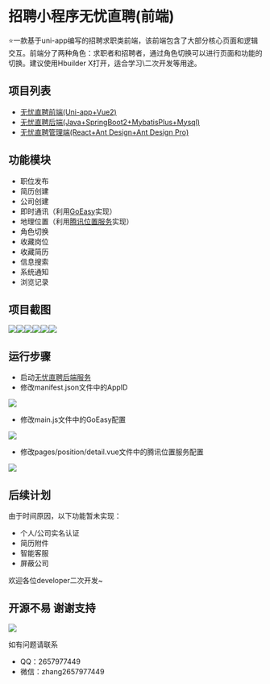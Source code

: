 # 招聘小程序无忧直聘(前端)

:star:一款基于uni-app编写的招聘求职类前端，该前端包含了大部分核心页面和逻辑交互。前端分了两种角色：求职者和招聘者，通过角色切换可以进行页面和功能的切换。建议使用Hbuilder X打开，适合学习\二次开发等用途。

## 项目列表

+ [无忧直聘前端(Uni-app+Vue2)](https://github.com/zhang2657977442/wuyou-frontend)
+ [无忧直聘后端(Java+SpringBoot2+MybatisPlus+Mysql)](https://github.com/zhang2657977442/wuyou-backend)
+ [无忧直聘管理端(React+Ant Design+Ant Design Pro)](https://github.com/zhang2657977442/wuyou-admin)

## 功能模块

+ 职位发布
+ 简历创建
+ 公司创建
+ 即时通讯（利用[GoEasy](https://www.goeasy.io/cn/websocket.html)实现）
+ 地理位置（利用[腾讯位置服务](https://lbs.qq.com/)实现）
+ 角色切换
+ 收藏岗位
+ 收藏简历
+ 信息搜索
+ 系统通知
+ 浏览记录

## 项目截图

![](https://raw.githubusercontent.com/zhang2657977442/MyPicGo/master/wuyou-frontend/%E6%88%AA%E5%B1%8F1.png)![](https://raw.githubusercontent.com/zhang2657977442/MyPicGo/master/wuyou-frontend/%E6%88%AA%E5%B1%8F2.png)![](https://raw.githubusercontent.com/zhang2657977442/MyPicGo/master/wuyou-frontend/%E6%88%AA%E5%B1%8F3.png)![](https://raw.githubusercontent.com/zhang2657977442/MyPicGo/master/wuyou-frontend/%E6%88%AA%E5%B1%8F4.png)![](https://raw.githubusercontent.com/zhang2657977442/MyPicGo/master/wuyou-frontend/%E6%88%AA%E5%B1%8F5.png)![](https://raw.githubusercontent.com/zhang2657977442/MyPicGo/master/wuyou-frontend/%E6%88%AA%E5%B1%8F6.png)

## 运行步骤

+ 启动[无忧直聘后端服务](https://github.com/zhang2657977442/wuyou-backend)
+ 修改manifest.json文件中的AppID

![](https://raw.githubusercontent.com/zhang2657977442/MyPicGo/master/wuyou-frontend/%E4%BF%AE%E6%94%B9appid.png)
+  修改main.js文件中的GoEasy配置

![](https://raw.githubusercontent.com/zhang2657977442/MyPicGo/master/wuyou-frontend/%E4%BF%AE%E6%94%B9goeasy.png)
+ 修改pages/position/detail.vue文件中的腾讯位置服务配置

![](https://raw.githubusercontent.com/zhang2657977442/MyPicGo/master/wuyou-frontend/%E4%BF%AE%E6%94%B9%E8%85%BE%E8%AE%AF%E4%BD%8D%E7%BD%AE%E6%9C%8D%E5%8A%A1.png)



## 后续计划

由于时间原因，以下功能暂未实现：

+ 个人/公司实名认证
+ 简历附件
+ 智能客服
+ 屏蔽公司

欢迎各位developer二次开发~

## 开源不易 谢谢支持

![](https://raw.githubusercontent.com/zhang2657977442/MyPicGo/master/other/%E8%B5%9E%E8%B5%8F%E7%A0%81.jpg)

如有问题请联系
+ QQ：2657977449
+ 微信：zhang2657977449

